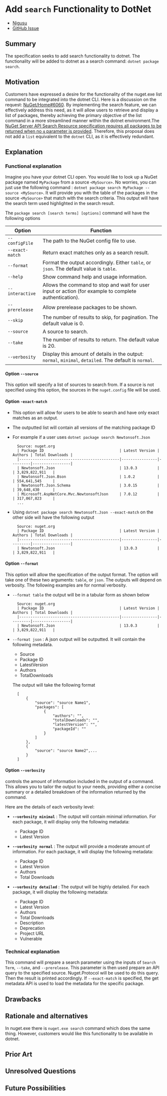 # **Add `search` Functionality to DotNet**
<!-- Replace `Title` with an appropriate title for your design -->

- [Nigusu](https://github.com/Nigusu-Allehu) <!-- GitHub username link -->
- [GitHub Issue](https://github.com/NuGet/Home/issues/6060) <!-- GitHub Issue link -->

## Summary

<!-- One-paragraph description of the proposal. -->
The specification seeks to add search functionality to dotnet. The functionality will be added to dotnet as a search command: `dotnet package search`.  

## Motivation

<!-- Why are we doing this? What pain points does this solve? What is the expected outcome? -->
Customers have expressed a desire for the functionality of the nuget.exe list command to be integrated into the dotnet CLI. Here is a discussion on the request: [NuGet/Home#6060](https://github.com/NuGet/Home/issues/6060). By implementing the search feature, we can effectively address this need, as it will allow users to retrieve and display a list of packages, thereby achieving the primary objective of the list command in a more streamlined manner within the dotnet environment.The [NuGet Server API Search Resource specification requires all packages to be returned when no `q` parameter is provided](https://learn.microsoft.com/en-us/nuget/api/search-query-service-resource#request-parameters). Therefore, this proposal does not add a `list` equivalent to the `dotnet` CLI, as it is effectively redundant.

## Explanation

### Functional explanation

<!-- Explain the proposal as if it were already implemented and you're teaching it to another person. -->
<!-- Introduce new concepts, functional designs with real life examples, and low-fidelity mockups or  pseudocode to show how this proposal would look. -->
Imagine you have your dotnet CLI open. You would like to look up a NuGet package named `MyPackage` from a source `<MySource>`. No worries, you can just use the following command : `dotnet package search MyPackage --source <MySource>`. It will provide you with the table of the packages in the source `<MySource>` that match with the search criteria. This output will have the search term used highlighted in the search result.

The `package search [search terms] [options]` command will have the following options

| Option           | Function |
|------------------|--------------|
| `--configFile`   | The path to the NuGet config file to use. |
| `--exact-match`  | Return exact matches only as a search result. |
| `--format`       | Format the output accordingly. Either `table`, or `json`. The default value is `table`. |
| `--help`         | Show command help and usage information. |
| `--interactive`  | Allows the command to stop and wait for user input or action (for example to complete authentication).|
| `--prerelease`   | Allow prerelease packages to be shown. |
| `--skip`         | The number of results to skip, for pagination. The default value is 0. |
| `--source`       | A source to search. |
| `--take`         | The number of results to return. The default value is 20.|
| `--verbosity`    | Display this amount of details in the output: `normal`, `minimal`, `detailed`. The default is `normal`. |

#### **Option `--source`**

This option will specify a list of sources to search from. If a source is not specified using this option, the sources in the `nuget.config` file will be used.

#### **Option `-exact-match`**

- This option will allow for users to be able to search and have only exact matches as an output.
- The outputted list will contain all versions of the matching package ID
- For example if a user uses `dotnet package search Newtonsoft.Json`

        Source: nuget.org
        | Package ID                                  | Latest Version | Authors | Total Downloads |
        |---------------------------------------------|----------------|---------|-----------------|
        | Newtonsoft.Json                             | 13.0.3         |         | 3,829,822,911   |
        | Newtonsoft.Json.Bson                        | 1.0.2          |         | 554,641,545     |
        | Newtonsoft.Json.Schema                      | 3.0.15         |         | 39,648,430      |
        | Microsoft.AspNetCore.Mvc.NewtonsoftJson     | 7.0.12         |         | 317,067,823     |
        ...

- Using ``dotnet package search Newtonsoft.Json --exact-match`` on the other side will have the following output

        Source: nuget.org
        | Package ID                                  | Latest Version | Authors | Total Downloads |
        |---------------------------------------------|----------------|---------|-----------------|
        | Newtonsoft.Json                             | 13.0.3         |         | 3,829,822,911   |

#### **Option `--format`**

This option will allow the specification of the output format. The option will take one of these two arguments: `table`, or `json`. The outputs will depend on verbosity. The following examples are for normal verbosity.

- `--format table` the output will be in a tabular form as shown below

        Source: nuget.org
        | Package ID                                  | Latest Version | Authors | Total Downloads |
        |---------------------------------------------|----------------|---------|-----------------|
        | Newtonsoft.Json                             | 13.0.3         |         | 3,829,822,911   |

- `--format json` : A json output will be outputted. It will contain the following metadata.
  - Source
  - Package ID
  - LatestVersion
  - Authors
  - TotalDownloads

  The output will take the following format

        [
            {
                "source": "source Name1",
                "packages": [
                    {
                        "authors": "",
                        "totalDownloads": "",
                        "latestVersion": "",
                        "packageId": ""
                    }
                ]
            },
            {
                "source": "source Name2",...
            }
        ]

#### Option `--verbosity`

  controls the amount of information included in the output of a command. This allows you to tailor the output to your needs, providing either a concise summary or a detailed breakdown of the information returned by the command.

Here are the details of each verbosity level:

- **`--verbosity minimal`** : The output will contain minimal information. For each package, it will display only the following metadata:
  - Package ID
  - Latest Version
  
- **`--verbosity normal`** : The output will provide a moderate amount of information. For each package, it will display the following metadata:
  - Package ID
  - Latest Version
  - Authors
  - Total Downloads
  
- **`--verbosity detailed`** : The output will be highly detailed. For each package, it will display the following metadata:
  - Package ID
  - Latest Version
  - Authors
  - Total Downloads
  - Description
  - Deprecation
  - Project URL
  - Vulnerable

### Technical explanation

<!-- Explain the proposal in sufficient detail with implementation details, interaction models, and clarification of corner cases. -->
This command will prepare a search parameter using the inputs of  `Search Term`, `--take`, and `--prerelease`.
This parameter is then used prepare an API query to the specified source. Nuget.Protocol will be used to do this query. Then the result is printed accordingly. If `--exact-match` is specified, the get metadata API is used to load the metadata for the specific package.

## Drawbacks

<!-- Why should we not do this? -->

## Rationale and alternatives

<!-- Why is this the best design compared to other designs? -->
<!-- What other designs have been considered and why weren't they chosen? -->
<!-- What is the impact of not doing this? -->
In nuget.exe there is `nuget.exe search` command which does the same thing. However, customers would like this functionality to be available in dotnet.

## Prior Art

<!-- What prior art, both good and bad are related to this proposal? -->
<!-- Do other features exist in other ecosystems and what experience have their community had? -->
<!-- What lessons from other communities can we learn from? -->
<!-- Are there any resources that are relevant to this proposal? -->

## Unresolved Questions

<!-- What parts of the proposal do you expect to resolve before this gets accepted? -->
<!-- What parts of the proposal need to be resolved before the proposal is stabilized? -->
<!-- What related issues would you consider out of scope for this proposal but can be addressed in the future? -->

## Future Possibilities

<!-- What future possibilities can you think of that this proposal would help with? -->

